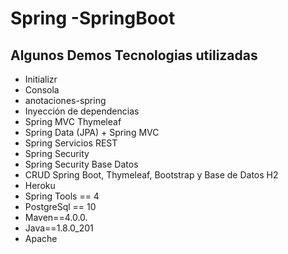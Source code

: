 ﻿# Spring -SpringBoot

## Algunos Demos Tecnologias utilizadas

- Initializr
- Consola
- anotaciones-spring
- Inyección de dependencias
- Spring MVC Thymeleaf
- Spring Data (JPA) + Spring MVC
- Spring Servicios REST
- Spring Security
- Spring Security Base Datos
- CRUD Spring Boot, Thymeleaf, Bootstrap y Base de Datos H2 
- Heroku
- Spring Tools == 4
- PostgreSql == 10
- Maven==4.0.0.
- Java==1.8.0_201
- Apache 
